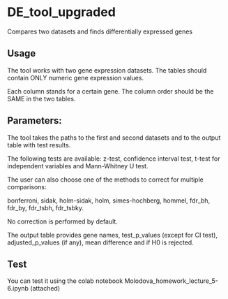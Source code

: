 # DE_tool_upgraded
Compares two datasets and finds differentially expressed genes

## Usage
The tool works with two gene expression datasets. The tables should contain ONLY numeric gene expression values.

Each column stands for a certain gene. The column order should be the SAME in the two tables.

## Parameters:
The tool takes the paths to the first and second datasets and to the output table with test results.

The following tests are available: z-test, confidence interval test, t-test for independent variables and Mann-Whitney U test.

The user can also choose one of the methods to correct for multiple comparisons: 

bonferroni, sidak, holm-sidak, holm, simes-hochberg, hommel, fdr_bh, fdr_by, fdr_tsbh, fdr_tsbky.

No correction is performed by default.

The output table provides gene names, test_p_values (except for CI test), adjusted_p_values (if any), mean difference and if H0 is rejected.

## Test 

You can test it using the colab notebook Molodova_homework_lecture_5-6.ipynb (attached)
